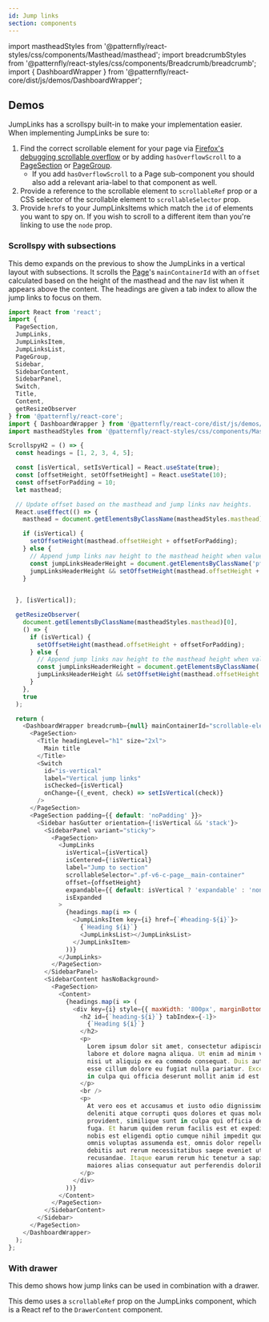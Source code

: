```yaml
---
id: Jump links
section: components
---
```


import mastheadStyles from '@patternfly/react-styles/css/components/Masthead/masthead';
import breadcrumbStyles from '@patternfly/react-styles/css/components/Breadcrumb/breadcrumb';
import { DashboardWrapper } from '@patternfly/react-core/dist/js/demos/DashboardWrapper';

## Demos

JumpLinks has a scrollspy built-in to make your implementation easier. When implementing JumpLinks be sure to:

1. Find the correct scrollable element for your page via [Firefox's debugging scrollable overflow](https://developer.mozilla.org/en-US/docs/Tools/Page_Inspector/How_to/Debug_Scrollable_Overflow) or by adding `hasOverflowScroll` to a [PageSection](/components/page#pagesection) or [PageGroup](/components/page#pagegroup).
   - If you add `hasOverflowScroll` to a Page sub-component you should also add a relevant aria-label to that component as well.
2. Provide a reference to the scrollable element to `scrollableRef` prop or a CSS selector of the scrollable element to `scrollableSelector` prop.
3. Provide `href`s to your JumpLinksItems which match the `id` of elements you want to spy on. If you wish to scroll to a different item than you're linking to use the `node` prop.

### Scrollspy with subsections

This demo expands on the previous to show the JumpLinks in a vertical layout with subsections. It scrolls the [Page](/components/page)'s `mainContainerId` with an `offset` calculated based on the height of the masthead and the nav list when it appears above the content. The headings are given a tab index to allow the jump links to focus on them.

```js isFullscreen
import React from 'react';
import {
  PageSection,
  JumpLinks,
  JumpLinksItem,
  JumpLinksList,
  PageGroup,
  Sidebar,
  SidebarContent,
  SidebarPanel,
  Switch,
  Title,
  Content,
  getResizeObserver
} from '@patternfly/react-core';
import { DashboardWrapper } from '@patternfly/react-core/dist/js/demos/DashboardWrapper';
import mastheadStyles from '@patternfly/react-styles/css/components/Masthead/masthead';

ScrollspyH2 = () => {
  const headings = [1, 2, 3, 4, 5];

  const [isVertical, setIsVertical] = React.useState(true);
  const [offsetHeight, setOffsetHeight] = React.useState(10);
  const offsetForPadding = 10;
  let masthead;

  // Update offset based on the masthead and jump links nav heights.
  React.useEffect(() => {
    masthead = document.getElementsByClassName(mastheadStyles.masthead)[0];

    if (isVertical) {
      setOffsetHeight(masthead.offsetHeight + offsetForPadding);
    } else {
      // Append jump links nav height to the masthead height when value exists.
      const jumpLinksHeaderHeight = document.getElementsByClassName('pf-m-sticky')[0].offsetHeight;
      jumpLinksHeaderHeight && setOffsetHeight(masthead.offsetHeight + jumpLinksHeaderHeight + offsetForPadding);
    }

    
  }, [isVertical]);

  getResizeObserver(
    document.getElementsByClassName(mastheadStyles.masthead)[0],
    () => {
      if (isVertical) {
        setOffsetHeight(masthead.offsetHeight + offsetForPadding);
      } else {
        // Append jump links nav height to the masthead height when value exists.
        const jumpLinksHeaderHeight = document.getElementsByClassName('pf-m-sticky')[0].offsetHeight;
        jumpLinksHeaderHeight && setOffsetHeight(masthead.offsetHeight + jumpLinksHeaderHeight + offsetForPadding);
      }
    },
    true
  );

  return (
    <DashboardWrapper breadcrumb={null} mainContainerId="scrollable-element">
      <PageSection>
        <Title headingLevel="h1" size="2xl">
          Main title
        </Title>
        <Switch
          id="is-vertical"
          label="Vertical jump links"
          isChecked={isVertical}
          onChange={(_event, check) => setIsVertical(check)}
        />
      </PageSection>
      <PageSection padding={{ default: 'noPadding' }}>
        <Sidebar hasGutter orientation={!isVertical && 'stack'}>
          <SidebarPanel variant="sticky">
            <PageSection>
              <JumpLinks
                isVertical={isVertical}
                isCentered={!isVertical}
                label="Jump to section"
                scrollableSelector=".pf-v6-c-page__main-container"
                offset={offsetHeight}
                expandable={{ default: isVertical ? 'expandable' : 'nonExpandable', md: 'nonExpandable' }}
                isExpanded
              >
                {headings.map(i => (
                  <JumpLinksItem key={i} href={`#heading-${i}`}>
                    {`Heading ${i}`}
                    <JumpLinksList></JumpLinksList>
                  </JumpLinksItem>
                ))}
              </JumpLinks>
            </PageSection>
          </SidebarPanel>
          <SidebarContent hasNoBackground>
            <PageSection>
              <Content>
                {headings.map(i => (
                  <div key={i} style={{ maxWidth: '800px', marginBottom: '32px' }}>
                    <h2 id={`heading-${i}`} tabIndex={-1}>
                      {`Heading ${i}`}
                    </h2>
                    <p>
                      Lorem ipsum dolor sit amet, consectetur adipiscing elit, sed do eiusmod tempor incididunt ut
                      labore et dolore magna aliqua. Ut enim ad minim veniam, quis nostrud exercitation ullamco laboris
                      nisi ut aliquip ex ea commodo consequat. Duis aute irure dolor in reprehenderit in voluptate velit
                      esse cillum dolore eu fugiat nulla pariatur. Excepteur sint occaecat cupidatat non proident, sunt
                      in culpa qui officia deserunt mollit anim id est laborum.
                    </p>
                    <br />
                    <p>
                      At vero eos et accusamus et iusto odio dignissimos ducimus qui blanditiis praesentium voluptatum
                      deleniti atque corrupti quos dolores et quas molestias excepturi sint occaecati cupiditate non
                      provident, similique sunt in culpa qui officia deserunt mollitia animi, id est laborum et dolorum
                      fuga. Et harum quidem rerum facilis est et expedita distinctio. Nam libero tempore, cum soluta
                      nobis est eligendi optio cumque nihil impedit quo minus id quod maxime placeat facere possimus,
                      omnis voluptas assumenda est, omnis dolor repellendus. Temporibus autem quibusdam et aut officiis
                      debitis aut rerum necessitatibus saepe eveniet ut et voluptates repudiandae sint et molestiae non
                      recusandae. Itaque earum rerum hic tenetur a sapiente delectus, ut aut reiciendis voluptatibus
                      maiores alias consequatur aut perferendis doloribus asperiores repellat.
                    </p>
                  </div>
                ))}
              </Content>
            </PageSection>
          </SidebarContent>
        </Sidebar>
      </PageSection>
    </DashboardWrapper>
  );
};
```

### With drawer

This demo shows how jump links can be used in combination with a drawer.

This demo uses a `scrollableRef` prop on the JumpLinks component, which is a React ref to the `DrawerContent` component.

```js isFullscreen file="./examples/JumpLinks/JumpLinksWithDrawer.js"
```
